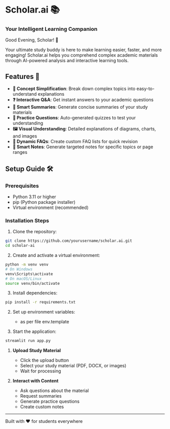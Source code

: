 # Scholar.ai 📚
### Your Intelligent Learning Companion

Good Evening, Scholar! 👋

Your ultimate study buddy is here to make learning easier, faster, and more engaging! Scholar.ai helps you comprehend complex academic materials through AI-powered analysis and interactive learning tools.

## Features 🚀

- **📖 Concept Simplification**: Break down complex topics into easy-to-understand explanations
- **❓ Interactive Q&A**: Get instant answers to your academic questions
- **📝 Smart Summaries**: Generate concise summaries of your study materials
- **🎯 Practice Questions**: Auto-generated quizzes to test your understanding
- **🖼️ Visual Understanding**: Detailed explanations of diagrams, charts, and images
- **📌 Dynamic FAQs**: Create custom FAQ lists for quick revision
- **📓 Smart Notes**: Generate targeted notes for specific topics or page ranges

## Setup Guide 🛠️

### Prerequisites

- Python 3.11 or higher
- pip (Python package installer)
- Virtual environment (recommended)

### Installation Steps

1. Clone the repository:
```bash
git clone https://github.com/yourusername/scholar.ai.git
cd scholar-ai
```

2. Create and activate a virtual environment:
```bash
python -m venv venv
# On Windows
venv\Scripts\activate
# On macOS/Linux
source venv/bin/activate
```

3. Install dependencies:
```bash
pip install -r requirements.txt
```

2. Set up environment variables:
   - as per file env.template


4. Start the application:
```bash
streamlit run app.py 
```

1. **Upload Study Material**
   - Click the upload button
   - Select your study material (PDF, DOCX, or images)
   - Wait for processing

2. **Interact with Content**
   - Ask questions about the material
   - Request summaries
   - Generate practice questions
   - Create custom notes

---
Built with ❤️ for students everywhere

